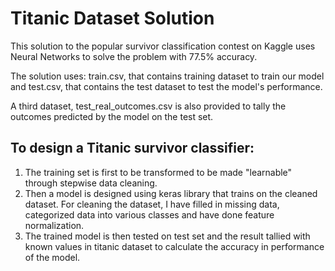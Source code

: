 # Titanic Dataset Solution
This solution to the popular survivor classification contest on Kaggle uses Neural Networks to solve the problem with 77.5% accuracy.

The solution uses:
train.csv, that contains training dataset to train our model and test.csv, that contains the test dataset to test the model's performance.

A third dataset, test_real_outcomes.csv is also provided to tally the outcomes predicted by the model on the test set.

## To design a Titanic survivor classifier:

1. The training set is first to be transformed to be made "learnable" through stepwise data cleaning.
2. Then a model is designed using keras library that trains on the cleaned dataset. For cleaning the dataset, I have filled in missing data, categorized data into various classes and have done feature normalization.
3. The trained model is then tested on test set and the result tallied with known values in titanic dataset to calculate the accuracy in performance of the model.
